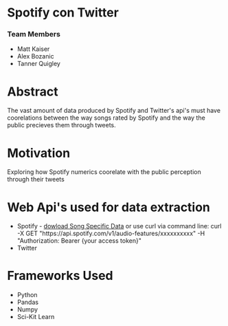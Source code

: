 <h1>Spotify con Twitter</h1>
<h3>Team Members</h3>
<ul>
  <li>Matt Kaiser</li>
  <li>Alex Bozanic</li>
  <li>Tanner Quigley</li>
 </ul>
 
 <h1>Abstract</h1>
<p>The vast amount of data produced by Spotify and Twitter's api's must have coorelations between the way songs rated by Spotify and the way the public precieves them through tweets.
</p>

<h1>Motivation</h1>
<p>Exploring how Spotify numerics coorelate with the public perception through their tweets
</p>

<h1>Web Api's used for data extraction</h1>
<ul>
  <li>Spotify - <a href="https://developer.spotify.com/web-api/console/get-audio-features-track/">dowload Song Specific Data</a> or  use curl via command line: curl -X GET "https://api.spotify.com/v1/audio-features/xxxxxxxxxx" -H "Authorization: Bearer {your access token}"</li>
  <li>Twitter</li>
</ul>
<h1>Frameworks Used</h1>
<ul>
  <li>Python</li>
  <li>Pandas</li>
  <li>Numpy</li>
  <li>Sci-Kit Learn</li>
 </ul>
 

